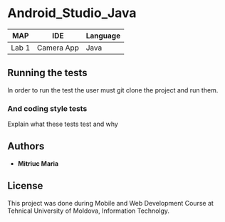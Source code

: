 # Android_Studio_Java


|      MAP      |      IDE      |   Language   |  
| ------------- | ------------- |------------- |
|     Lab 1     |  Camera App   |     Java     | 



## Running the tests

In order to run the test the user must git clone the project and run them.


### And coding style tests

Explain what these tests test and why

## Authors

* **Mitriuc Maria** 

## License

This project was done during Mobile and Web Development Course  at Tehnical University of Moldova, Information Technolgy.

